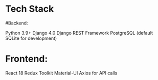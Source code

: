 # Tech Stack

#Backend:

Python 3.9+
Django 4.0
Django REST Framework
PostgreSQL (default SQLite for development)

 # Frontend:

React 18
Redux Toolkit
Material-UI
Axios for API calls
